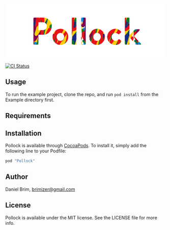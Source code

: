 ![Pollock: An iOS finger-painting library written in Swift.](https://github.com/Brimizer/Pollock/blob/master/Media/Logo.png)

[![CI Status](http://img.shields.io/travis/Brimizer/Pollock.svg?style=flat)](https://travis-ci.org/Brimizer/Pollock)

<!-- [![Version](https://img.shields.io/cocoapods/v/Pollock.svg?style=flat)](http://cocoapods.org/pods/Pollock)
[![License](https://img.shields.io/cocoapods/l/Pollock.svg?style=flat)](http://cocoapods.org/pods/Pollock)
[![Platform](https://img.shields.io/cocoapods/p/Pollock.svg?style=flat)](http://cocoapods.org/pods/Pollock) -->

## Usage

To run the example project, clone the repo, and run `pod install` from the Example directory first.

## Requirements

## Installation

Pollock is available through [CocoaPods](http://cocoapods.org). To install
it, simply add the following line to your Podfile:

```ruby
pod "Pollock"
```

## Author

Daniel Brim, brimizer@gmail.com

## License

Pollock is available under the MIT license. See the LICENSE file for more info.
